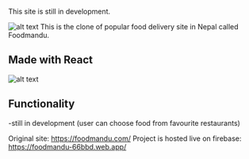 This site is still in development. 

![alt text](https://i.imgur.com/22cBove.png)
This is the clone of popular food delivery site in Nepal called Foodmandu.
## Made with React
![alt text](https://colorfield.be/sites/default/files/styles/large/public/2017-05/react-logo_1.png)

## Functionality
-still in development (user can choose food from favourite restaurants)

Original site: https://foodmandu.com/
Project is hosted live on firebase: https://foodmandu-66bbd.web.app/

